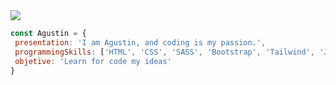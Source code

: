 <img src="https://i.ibb.co/Y7Qn3K4/agu.png" />

```javascript
const Agustin = {
 presentation: 'I am Agustin, and coding is my passion.',
 programmingSkills: ['HTML', 'CSS', 'SASS', 'Bootstrap', 'Tailwind', 'JavaScript', 'ReactJS', 'Python', 'Java', 'Mule'],    
 objetive: 'Learn for code my ideas'
}
```
